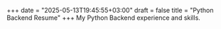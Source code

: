 +++
date = "2025-05-13T19:45:55+03:00"
draft = false
title = "Python Backend Resume"
+++
My Python Backend experience and skills.